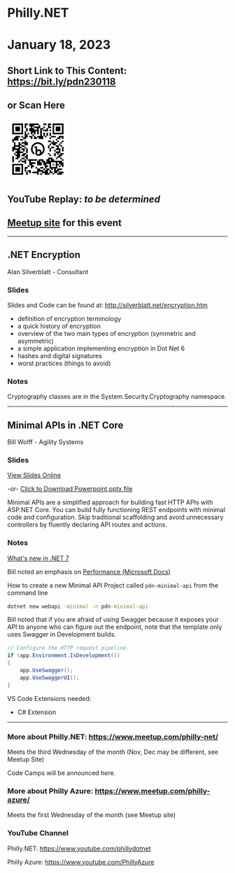 # Philly.NET
# January 18, 2023

## Short Link to This Content: https://bit.ly/pdn230118
## or Scan Here
<img src="images/bit.ly_pdn230118.png" alt="alt text" title="image Title" width="140"/>

## YouTube Replay: *to be determined*

## [Meetup site](https://www.meetup.com/philly-net/events/290824709/) for this event

***

## .NET Encryption
Alan Silverblatt - Consultant

### Slides
Slides and Code can be found at: http://silverblatt.net/encryption.htm


- definition of encryption terminology
- a quick history of encryption
- overview of the two main types of encryption (symmetric and asymmetric)
- a simple application implementing encryption in Dot Net 6
- hashes and digital signatures
- worst practices (things to avoid)

### Notes
Cryptography classes are in the System.Security.Cryptography namespace.

***

## Minimal APIs in .NET Core
Bill Wolff - Agility Systems

### Slides

[View Slides Online](https://1drv.ms/p/s!AnWWJr_PqAvkiGBXvrItkHKzKYV2?e=hGJDgN)

-or- [Click to Download Powerpoint pptx file](files/MinimalAPI-BillWolff.pptx)

Minimal APIs are a simplified approach for building fast HTTP APIs with ASP.NET Core. You can build fully functioning REST endpoints with minimal code and configuration. Skip traditional scaffolding and avoid unnecessary controllers by fluently declaring API routes and actions.

### Notes

[What's new in .NET 7](https://learn.microsoft.com/en-us/dotnet/core/whats-new/dotnet-7)

Bill noted an emphasis on [Performance (Microsoft Docs)](https://learn.microsoft.com/en-us/dotnet/core/whats-new/dotnet-7#performance)


How to create a new Minimal API Project called `pdn-minimal-api` from the command line
``` cmd
dotnet new webapi -minimal -n pdn-minimal-api
```

Bill noted that if you are afraid of using Swagger because it exposes your API to anyone who can figure out the endpoint, note that the template only uses Swagger in Development builds.
``` C#
// Configure the HTTP request pipeline.
if (app.Environment.IsDevelopment())
{
    app.UseSwagger();
    app.UseSwaggerUI();
}
```

VS Code Extensions needed:
- C# Extension

***

### More about Philly.NET: https://www.meetup.com/philly-net/
Meets the third Wednesday of the month (Nov, Dec may be different, see Meetup Site)

Code Camps will be announced here.

### More about Philly Azure: https://www.meetup.com/philly-azure/
Meets the first Wednesday of the month (see Meetup site)

### YouTube Channel
Philly.NET: https://www.youtube.com/phillydotnet

Philly Azure: https://www.youtube.com/PhillyAzure